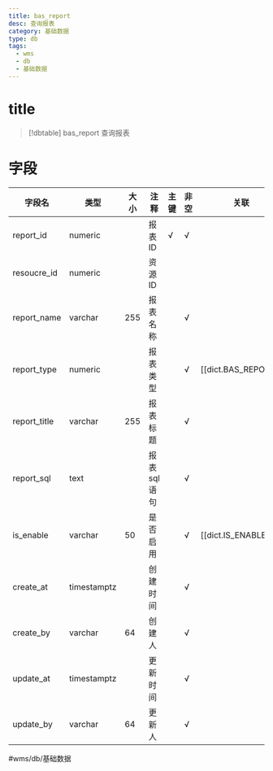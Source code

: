 ```yaml
---
title: bas_report
desc: 查询报表
category: 基础数据
type: db
tags:
  - wms
  - db
  - 基础数据
---
```


# title
>[!dbtable] bas_report
> 查询报表

# 字段
| 字段名 | 类型 | 大小 | 注释 | 主键 | 非空 | 关联 |
| --- | --- | --- | --- | --- | --- | --- |
| report_id | numeric |  | 报表ID | √ | √ |  |
| resoucre_id | numeric |  | 资源ID |  |  |  |
| report_name | varchar | 255 | 报表名称 |  | √ |  |
| report_type | numeric |  | 报表类型 |  | √ | [[dict.BAS_REPORT]] |
| report_title | varchar | 255 | 报表标题 |  | √ |  |
| report_sql | text |  | 报表sql语句 |  | √ |  |
| is_enable | varchar | 50 | 是否启用 |  | √ | [[dict.IS_ENABLE]] |
| create_at | timestamptz |  | 创建时间 |  | √ |  |
| create_by | varchar | 64 | 创建人 |  | √ |  |
| update_at | timestamptz |  | 更新时间 |  | √ |  |
| update_by | varchar | 64 | 更新人 |  | √ |  |
#wms/db/基础数据
